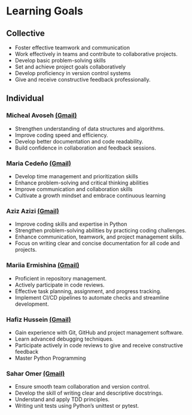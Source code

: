 # Learning Goals

## Collective

- Foster effective teamwork and communication
- Work effectively in teams and contribute to collaborative projects.
- Develop basic problem-solving skills
- Set and achieve project goals collaboratively
- Develop proficiency in version control systems
- Give and receive constructive feedback professionally.

## Individual

### Micheal Avoseh **[(Gmail)](<mailto:avosehmicheal@gmail.com>)**

- Strengthen understanding of data structures and algorithms.
- Improve coding speed and efficiency.
- Develop better documentation and code readability.
- Build confidence in collaboration and feedback sessions.

### Maria Cedeño **[(Gmail)](<mailto:mariaalejandracedeno039@gmail.com>)**

- Develop time management and prioritization skills
- Enhance problem-solving and critical thinking abilities
- Improve communication and collaboration skills
- Cultivate a growth mindset and embrace continuous learning

### Aziz Azizi **[(Gmail)](<mailto:aziztablo.aa@gmail.com>)**

- Improve coding skills and expertise in Python
- Strengthen problem-solving abilities by practicing coding challenges.
- Enhance communication, teamwork, and project management skills.
- Focus on writing clear and concise documentation for all code and projects.

### Mariia Ermishina **[(Gmail)](<mailto:ermishina.m7@gmail.com>)**

- Proficient in repository management.
- Actively participate in code reviews.
- Effective task planning, assignment, and progress tracking.
- Implement CI/CD pipelines to automate checks and streamline development.

### Hafiz Hussein  **[(Gmail)](<mailto:hafizhussein17@gmail.com>)**

- Gain experience with Git, GitHub and project management software.
- Learn advanced debugging techniques.
- Participate actively in code reviews to give and receive constructive feedback
- Master Python Programming

### Sahar Omer  **[(Gmail)](<mailto:sahar.omer121@gmail.com>)**

- Ensure smooth team collaboration and version control.
- Develop the skill of writing clear and descriptive docstrings.
- Understand and apply TDD principles.
- Writing unit tests using Python’s unittest or pytest.
